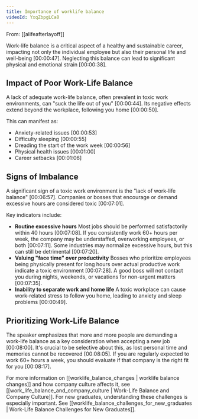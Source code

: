 ```yaml
---
title: Importance of worklife balance
videoId: YxqZbpgLCa8
---
```


From: [[alifeafterlayoff]] <br/> 

Work-life balance is a critical aspect of a healthy and sustainable career, impacting not only the individual employee but also their personal life and well-being <a class="yt-timestamp" data-t="00:00:47">[00:00:47]</a>. Neglecting this balance can lead to significant physical and emotional strain <a class="yt-timestamp" data-t="00:00:38">[00:00:38]</a>.

## Impact of Poor Work-Life Balance
A lack of adequate work-life balance, often prevalent in toxic work environments, can "suck the life out of you" <a class="yt-timestamp" data-t="00:00:44">[00:00:44]</a>. Its negative effects extend beyond the workplace, following you home <a class="yt-timestamp" data-t="00:00:50">[00:00:50]</a>.

This can manifest as:
*   Anxiety-related issues <a class="yt-timestamp" data-t="00:00:53">[00:00:53]</a>
*   Difficulty sleeping <a class="yt-timestamp" data-t="00:00:55">[00:00:55]</a>
*   Dreading the start of the work week <a class="yt-timestamp" data-t="00:00:56">[00:00:56]</a>
*   Physical health issues <a class="yt-timestamp" data-t="00:01:00">[00:01:00]</a>
*   Career setbacks <a class="yt-timestamp" data-t="00:01:06">[00:01:06]</a>

## Signs of Imbalance
A significant sign of a toxic work environment is the "lack of work-life balance" <a class="yt-timestamp" data-t="00:06:57">[00:06:57]</a>. Companies or bosses that encourage or demand excessive hours are considered toxic <a class="yt-timestamp" data-t="00:07:01">[00:07:01]</a>.

Key indicators include:
*   **Routine excessive hours** Most jobs should be performed satisfactorily within 40 hours <a class="yt-timestamp" data-t="00:07:08">[00:07:08]</a>. If you consistently work 60+ hours per week, the company may be understaffed, overworking employees, or both <a class="yt-timestamp" data-t="00:07:11">[00:07:11]</a>. Some industries may normalize excessive hours, but this can still be detrimental <a class="yt-timestamp" data-t="00:07:20">[00:07:20]</a>.
*   **Valuing "face time" over productivity** Bosses who prioritize employees being physically present for long hours over actual productive work indicate a toxic environment <a class="yt-timestamp" data-t="00:07:28">[00:07:28]</a>. A good boss will not contact you during nights, weekends, or vacations for non-urgent matters <a class="yt-timestamp" data-t="00:07:35">[00:07:35]</a>.
*   **Inability to separate work and home life** A toxic workplace can cause work-related stress to follow you home, leading to anxiety and sleep problems <a class="yt-timestamp" data-t="00:00:49">[00:00:49]</a>.

## Prioritizing Work-Life Balance
The speaker emphasizes that more and more people are demanding a work-life balance as a key consideration when accepting a new job <a class="yt-timestamp" data-t="00:08:00">[00:08:00]</a>. It's crucial to be selective about this, as lost personal time and memories cannot be recovered <a class="yt-timestamp" data-t="00:08:05">[00:08:05]</a>. If you are regularly expected to work 60+ hours a week, you should evaluate if that company is the right fit for you <a class="yt-timestamp" data-t="00:08:17">[00:08:17]</a>.

For more information on [[worklife_balance_changes | worklife balance changes]] and how company culture affects it, see [[work_life_balance_and_company_culture | Work-Life Balance and Company Culture]]. For new graduates, understanding these challenges is especially important. See [[worklife_balance_challenges_for_new_graduates | Work-Life Balance Challenges for New Graduates]].
